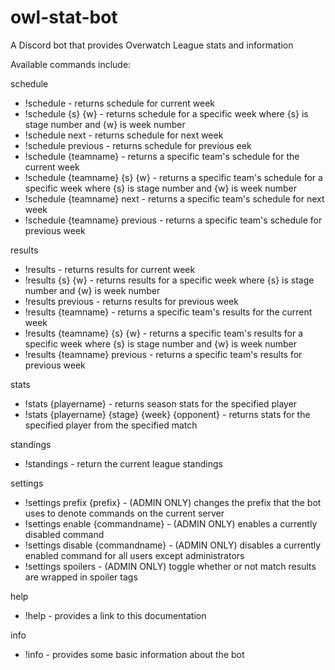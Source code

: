 # owl-stat-bot  
A Discord bot that provides Overwatch League stats and information  
  
Available commands include:  
  
schedule  
  - !schedule - returns schedule for current week  
  - !schedule {s} {w} - returns schedule for a specific week where {s} is stage number and {w} is week number  
  - !schedule next - returns schedule for next week  
  - !schedule previous - returns schedule for previous eek  
  - !schedule {teamname} - returns a specific team's schedule for the current week  
  - !schedule {teamname} {s} {w} - returns a specific team's schedule for a specific week where {s} is stage number and {w} is week number  
  - !schedule {teamname} next - returns a specific team's schedule for next week  
  - !schedule {teamname} previous - returns a specific team's schedule for previous week  
  
results  
  - !results - returns results for current week  
  - !results {s} {w} - returns results for a specific week where {s} is stage number and {w} is week number  
  - !results previous - returns results for previous week  
  - !results {teamname} - returns a specific team's results for the current week  
  - !results {teamname} {s} {w} - returns a specific team's results for a specific week where {s} is stage number and {w} is week number  
  - !results {teamname} previous - returns a specific team's results for previous week  
  
stats
  - !stats {playername} - returns season stats for the specified player
  - !stats {playername} {stage} {week} {opponent} - returns stats for the specified player from the specified match
  
standings  
  - !standings - return the current league standings  
  
settings
  - !settings prefix {prefix} - (ADMIN ONLY) changes the prefix that the bot uses to denote commands on the current server
  - !settings enable {commandname} - (ADMIN ONLY) enables a currently disabled command
  - !settings disable {commandname} - (ADMIN ONLY) disables a currently enabled command for all users except administrators
  - !settings spoilers - (ADMIN ONLY) toggle whether or not match results are wrapped in spoiler tags
  
help
  - !help - provides a link to this documentation
  
info
  - !info - provides some basic information about the bot
